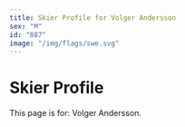 ```yaml
---
title: Skier Profile for Volger Andersson
sex: "M"
id: "887"
image: "/img/flags/swe.svg" 
---
```


# Skier Profile

This page is for: Volger Andersson.
    